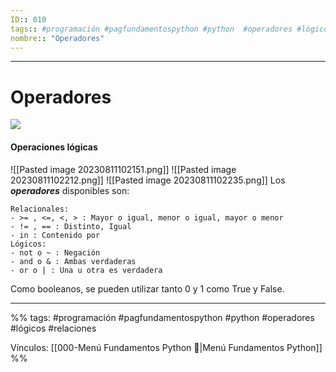 ```yaml
---
ID:: 010
tags:: #programación #pagfundamentospython #python  #operadores #lógicos #relaciones 
nombre:: "Operadores"
---
```

___

# Operadores

![](https://youtu.be/-yqL1VUYvrw?t=960)



#### Operaciones lógicas


![[Pasted image 20230811102151.png]]
![[Pasted image 20230811102212.png]]
![[Pasted image 20230811102235.png]]
Los _**operadores**_ disponibles son:
```
Relacionales:
- >= , <=, <, > : Mayor o igual, menor o igual, mayor o menor
- != , == : Distinto, Igual
- in : Contenido por 
Lógicos:
- not o ~ : Negación
- and o & : Ambas verdaderas
- or o | : Una u otra es verdadera
```
Como booleanos, se pueden utilizar tanto 0 y 1 como True y False.





___

%%
tags:  #programación #pagfundamentospython #python  #operadores #lógicos #relaciones 

Vínculos:  [[000-Menú Fundamentos Python 📃|Menú Fundamentos Python]]
%%